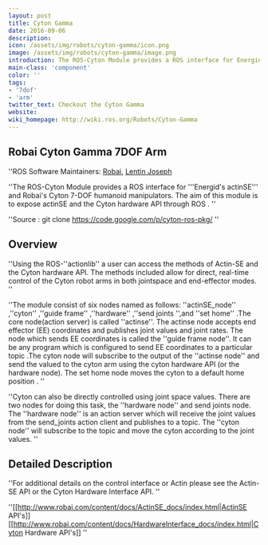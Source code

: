 ```yaml
---
layout: post
title: Cyton Gamma 
date: 2016-09-06
description:
icon: /assets/img/robots/cyton-gamma/icon.png
image: /assets/img/robots/cyton-gamma/image.png
introduction: The ROS-Cyton Module provides a ROS interface for Energid's actinSE and Robai's Cyton 7-DOF humanoid manipulators. The aim of this module is to expose actinSE and the Cyton hardware API through ROS.
main-class: 'component'
color: ''
tags:
- '7dof'
- 'arm'
twitter_text: Checkout the Cyton Gamma 
website: 
wiki_homepage: http://wiki.ros.org/Robots/Cyton-Gamma
---
```


## Robai Cyton Gamma 7DOF Arm


''ROS Software Maintainers: [Robai](http://www.robai.com), [Lentin Joseph](http://www.lentinjoseph.com)

''The ROS-Cyton Module provides a ROS interface for '''Energid's actinSE''' and Robai's Cyton 7-DOF humanoid manipulators. The aim of this module is to expose actinSE and the Cyton hardware API through ROS . ''

''Source : git clone https://code.google.com/p/cyton-ros-pkg/ ''

## Overview
''Using the ROS-''actionlib'' a user can access the methods of Actin-SE and the Cyton hardware API. The methods included allow for direct, real-time control of the Cyton robot arms in both jointspace and end-effector modes. ''

''The module consist of six nodes named as follows: ''actinSE_node'' ,''cyton'' ,''guide frame'' ,''hardware'' ,''send joints '',and ''set home'' .The core node(action server) is called ''actinse''. The actinse node accepts end effector (EE) coordinates and publishes joint values and joint rates. The node which sends EE coordinates is called the ''guide frame node''. It can be any program which is configured to send EE coordinates to a particular topic .The cyton node will subscribe to the output of the ''actinse node'' and send the valued to the cyton arm using the cyton hardware API (or the hardware node). The set home node moves the cyton to a default home position . ''

''Cyton can also be directly controlled using joint space values. There are two nodes for doing this task, the ''hardware node'' and send joints node. The ''hardware node'' is an action server which will receive the joint values from the send_joints action client and publishes to a topic. The ''cyton node'' will subscribe to the topic and move the cyton according to the joint values. ''

## Detailed Description
''For additional details on the control interface or Actin please see the Actin-SE API or the Cyton Hardware Interface API. ''

''[[http://www.robai.com/content/docs/ActinSE_docs/index.html|ActinSE API's]] [[http://www.robai.com/content/docs/HardwareInterface_docs/index.html|Cyton Hardware API's]] ''
